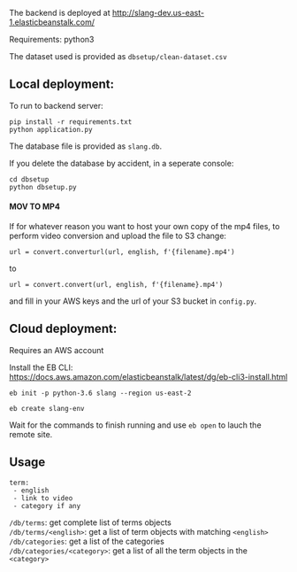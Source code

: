 The backend is deployed at http://slang-dev.us-east-1.elasticbeanstalk.com/

Requirements: python3

The dataset used is provided as `dbsetup/clean-dataset.csv`

## Local deployment:
To run to backend server:

```
pip install -r requirements.txt
python application.py
```

The database file is provided as `slang.db`.

If you delete the database by accident, in a seperate console:
```
cd dbsetup
python dbsetup.py
```

#### MOV TO MP4
If for whatever reason you want to host your own copy of the mp4 files, to perform video conversion and upload the file to S3 change:
```
url = convert.converturl(url, english, f'{filename}.mp4')
```
to 
```
url = convert.convert(url, english, f'{filename}.mp4')
```
and  fill in your AWS keys and the url of your S3 bucket in `config.py`.

## Cloud deployment:
Requires an AWS account

Install the EB CLI: https://docs.aws.amazon.com/elasticbeanstalk/latest/dg/eb-cli3-install.html

```
eb init -p python-3.6 slang --region us-east-2

eb create slang-env
```
Wait for the commands to finish running and use `eb open` to lauch the remote site.

## Usage
```
term:
 - english
 - link to video
 - category if any
```

`/db/terms`: get complete list of terms objects  
`/db/terms/<english>`: get a list of term objects with matching `<english>`  
`/db/categories`: get a list of the categories  
`/db/categories/<category>`: get a list of all the term objects in the `<category>`
